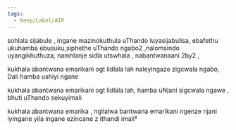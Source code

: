 ```yaml
---
tags:
  - Keep/Label/AIR
---
```


sohlala sijabule , ingane mazinokuthula uThando luyasijabulisa, ebafethu ukuhamba ebusuku,siphethe uThando ngabo2 ,nalomsindo uyangikhuthuza, namhlanje sidla utswhala , nabantwanaani 2by2 ,

kukhala abantwana emarikani ogt lidlala lah naleyingaze zigcwala ngabo, Dali hamba ushiyi ngane

kukhala abantwana emarikani ogt lidlala lah, hamba uNjani sigcwala ngawe , bhuti uThando sekuyimali

kukhala abantwana emarika , ngilalwa bantwana emarikani ngenze njani iyingane yila ingane ezincane z ithandi imali²